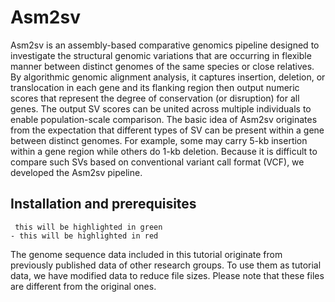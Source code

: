 # Asm2sv

Asm2sv is an assembly-based comparative genomics pipeline designed to investigate the structural genomic variations that are occurring in flexible manner between distinct genomes of the same species or close relatives. By algorithmic genomic alignment analysis, it captures insertion, deletion, or translocation in each gene and its flanking region then output numeric scores that represent the degree of conservation (or disruption) for all genes. The output SV scores can be united across multiple individuals to enable population-scale comparison. The basic idea of Asm2sv originates from the expectation that different types of SV can be present within a gene between distinct genomes. For example, some may carry 5-kb insertion within a gene region while others do 1-kb deletion. Because it is difficult to compare such SVs based on conventional variant call format (VCF), we developed the Asm2sv pipeline.



## Installation and prerequisites

```
 this will be highlighted in green
- this will be highlighted in red
```


The genome sequence data included in this tutorial originate from previously published data of other research groups. To use them as tutorial data, we have modified data to reduce file sizes. Please note that these files are different from the original ones.

